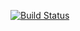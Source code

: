 [![Build Status](https://dev.azure.com/AlakhDevops/AlakhDev/_apis/build/status%2Falakhyadav.gitapp?branchName=main)](https://dev.azure.com/AlakhDevops/AlakhDev/_build/latest?definitionId=5&branchName=main)
